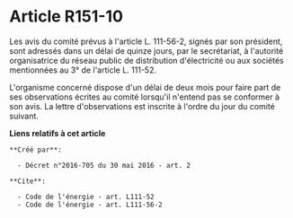 # Article R151-10

Les avis du comité prévus à l'article L. 111-56-2, signés par son président, sont adressés dans un délai de quinze jours, par
le secrétariat, à l'autorité organisatrice du réseau public de distribution d'électricité ou aux sociétés mentionnées au 3°
de l'article L. 111-52. 

L'organisme concerné dispose d'un délai de deux mois pour faire part de ses observations écrites au comité lorsqu'il n'entend
pas se conformer à son avis. La lettre d'observations est inscrite à l'ordre du jour du comité suivant.

**Liens relatifs à cet article**

	**Créé par**:

	  - Décret n°2016-705 du 30 mai 2016 - art. 2

	**Cite**:

	  - Code de l'énergie - art. L111-52
	  - Code de l'énergie - art. L111-56-2
